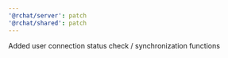 ```yaml
---
'@rchat/server': patch
'@rchat/shared': patch
---
```


Added user connection status check / synchronization functions
